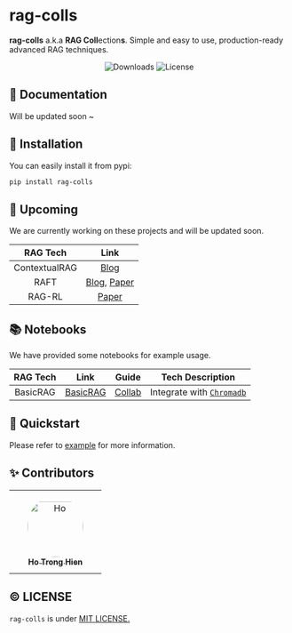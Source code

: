 # rag-colls

**rag-colls** a.k.a **RAG Coll**ection**s**.
Simple and easy to use, production-ready advanced RAG techniques.

<div align="center">

![Downloads](https://img.shields.io/pypi/dm/rag_colls)  ![License](https://img.shields.io/badge/license-MIT-green)

</div>

## 📖 Documentation

Will be updated soon ~

## 🔧 Installation

You can easily install it from pypi:

```bash
pip install rag-colls
```

## 🚀 Upcoming

We are currently working on these projects and will be updated soon.

| RAG Tech | Link |
|:----------:|:----------:|
| ContextualRAG | [Blog](https://www.anthropic.com/news/contextual-retrieval) |
| RAFT | [Blog](https://techcommunity.microsoft.com/blog/aiplatformblog/raft-a-new-way-to-teach-llms-to-be-better-at-rag/4084674), [Paper](https://arxiv.org/pdf/2403.10131)|
| RAG-RL |[Paper](https://arxiv.org/pdf/2503.12759)|

## 📚 Notebooks

We have provided some notebooks for example usage.

| RAG Tech | Link  | Guide | Tech Description |
|:----------:|:----------:|:----------:|:----------:|
| BasicRAG | [BasicRAG](./rag_colls/rags/basic_rag) | [Collab](https://colab.research.google.com/drive/19hzGSQqx-LIsSbnNkV71ipRAIiFingvP)| Integrate with [`Chromadb`](rag_colls/databases/vector_databases/chromadb.py) |

## 🎉 Quickstart

Please refer to [example](./examples) for more information.

## ✨ Contributors

<table>
<tr>
    <td align="center" style="word-wrap: break-word; width: 150.0; height: 150.0">
        <a href=https://github.com/hienhayho>
            <img src=https://avatars.githubusercontent.com/u/115549171?v=4 width="100;"  style="border-radius:50%;align-items:center;justify-content:center;overflow:hidden;padding-top:10px" alt=Ho Trong Hien/>
            <br />
            <sub style="font-size:14px"><b>Ho Trong Hien</b></sub>
        </a>
    </td>
</tr>
</table>

## ©️ LICENSE

`rag-colls` is under [MIT LICENSE.](./LICENSE)
